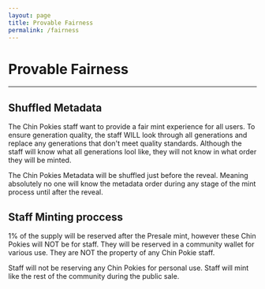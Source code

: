 ```yaml
---
layout: page
title: Provable Fairness
permalink: /fairness
---
```

# Provable Fairness
---
## Shuffled Metadata
The Chin Pokies staff want to provide a fair mint experience for all users. To ensure generation quality, the staff WILL look through all generations and replace any generations that don't meet quality standards. Although the staff will know what all generations lool like, they will not know in what order they will be minted.

The Chin Pokies Metadata will be shuffled just before the reveal. Meaning absolutely no one will know the metadata order during any stage of the mint process until after the reveal. 

## Staff Minting proccess
1% of the supply will be reserved after the Presale mint, however these Chin Pokies will NOT be for staff. They will be reserved in a community wallet for various use. They are NOT the property of any Chin Pokie staff.

Staff will not be reserving any Chin Pokies for personal use. Staff will mint like the rest of the community during the public sale.

